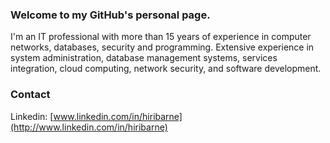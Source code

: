 ### Welcome to my GitHub's personal page.
I'm an IT professional with more than 15 years of experience in computer networks, databases, security and programming. Extensive experience in system administration, database management systems, services integration, cloud computing, network security, and software development.

### Contact
Linkedin: [www.linkedin.com/in/hiribarne](http://www.linkedin.com/in/hiribarne)
